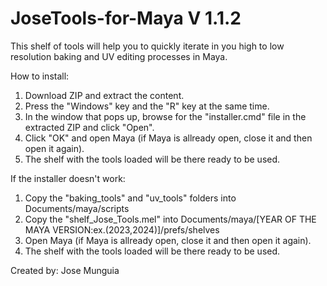 # JoseTools-for-Maya V 1.1.2

This shelf of tools will help you to quickly iterate in you high to low resolution baking and UV editing processes in Maya.

How to install:
1. Download ZIP and extract the content.
1. Press the "Windows" key and the "R" key at the same time.
1. In the window that pops up, browse for the "installer.cmd" file in the extracted ZIP and click "Open".
1. Click "OK" and open Maya (if Maya is allready open, close it and then open it again).
1. The shelf with the tools loaded will be there ready to be used.

If the installer doesn't work:
1. Copy the "baking_tools" and "uv_tools" folders into Documents/maya/scripts
1. Copy the "shelf_Jose_Tools.mel" into Documents/maya/[YEAR OF THE MAYA VERSION:ex.(2023,2024)]/prefs/shelves
1. Open Maya (if Maya is allready open, close it and then open it again).
1. The shelf with the tools loaded will be there ready to be used.

Created by: Jose Munguia
